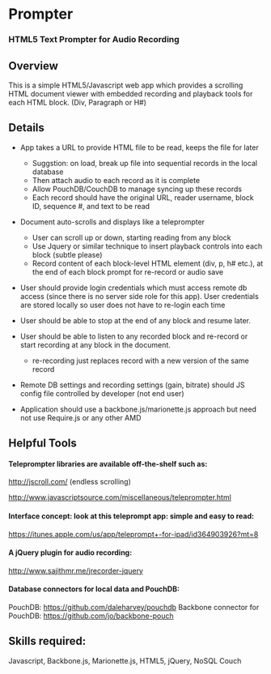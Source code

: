 Prompter
========

### HTML5 Text Prompter for Audio Recording


## Overview

This is a simple HTML5/Javascript web app which provides a scrolling HTML document viewer with embedded recording and playback tools for each HTML block. (Div, Paragraph or H#)

## Details

* App takes a URL to provide HTML file to be read, keeps the file for later
    * Suggstion: on load, break up file into sequential records in the local database
    * Then attach audio to each record as it is complete
    * Allow PouchDB/CouchDB to manage syncing up these records
    * Each record should have the original URL, reader username, block ID, sequence #, and text to be read

* Document auto-scrolls and displays like a teleprompter
    * User can scroll up or down, starting reading from any block
    * Use Jquery or similar technique to insert playback controls into each block (subtle please)
    * Record content of each block-level HTML element (div, p, h# etc.), at the end of each block prompt for re-record or audio save

* User should provide login credentials which must access remote db access (since there is no server side role for this app). User credentials are stored locally so user does not have to re-login each time

* User should be able to stop at the end of any block and resume later.

* User should be able to listen to any recorded block and re-record or start recording at any block in the document.
    * re-recording just replaces record with a new version of the same record

* Remote DB settings and recording settings (gain, bitrate) should JS config file controlled by developer (not end user)

* Application should use a backbone.js/marionette.js approach but need not use Require.js or any other AMD



## Helpful Tools

#### Teleprompter libraries are available off-the-shelf such as: 

http://jscroll.com/ (endless scrolling)

http://www.javascriptsource.com/miscellaneous/teleprompter.html 

#### Interface concept: look at this teleprompt app: simple and easy to read:

https://itunes.apple.com/us/app/teleprompt+-for-ipad/id364903926?mt=8

#### A jQuery plugin for audio recording:

http://www.sajithmr.me/jrecorder-jquery

#### Database connectors for local data and PouchDB:

PouchDB: https://github.com/daleharvey/pouchdb
Backbone connector for PouchDB: https://github.com/jo/backbone-pouch

## Skills required: 

Javascript, Backbone.js, Marionette.js, HTML5, jQuery, NoSQL Couch 






